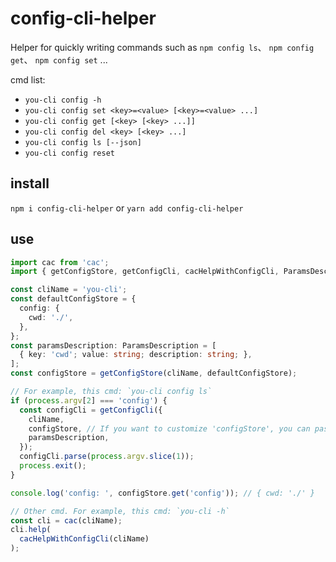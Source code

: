 # config-cli-helper

Helper for quickly writing commands such as `npm config ls`、 `npm config get`、 `npm config set` ...

cmd list:
- `you-cli config -h`
- `you-cli config set <key>=<value> [<key>=<value> ...]`
- `you-cli config get [<key> [<key> ...]]`
- `you-cli config del <key> [<key> ...]`
- `you-cli config ls [--json]`
- `you-cli config reset`

## install

`npm i config-cli-helper` or `yarn add config-cli-helper`

## use

```typescript
import cac from 'cac';
import { getConfigStore, getConfigCli, cacHelpWithConfigCli, ParamsDescription } from 'config-cli-helper';

const cliName = 'you-cli';
const defaultConfigStore = {
  config: {
    cwd: './',
  },
};
const paramsDescription: ParamsDescription = [
  { key: 'cwd'; value: string; description: string; },
];
const configStore = getConfigStore(cliName, defaultConfigStore);

// For example, this cmd: `you-cli config ls`
if (process.argv[2] === 'config') {
  const configCli = getConfigCli({
    cliName,
    configStore, // If you want to customize 'configStore', you can pass in this parameter. Otherwise, it will generate a "configStore" for you by default
    paramsDescription,
  });
  configCli.parse(process.argv.slice(1));
  process.exit();
}

console.log('config: ', configStore.get('config')); // { cwd: './' }

// Other cmd. For example, this cmd: `you-cli -h`
const cli = cac(cliName);
cli.help(
  cacHelpWithConfigCli(cliName)
);

```
